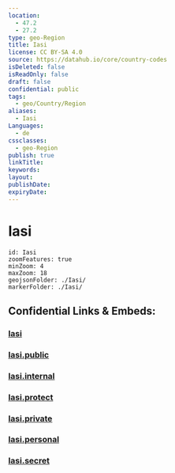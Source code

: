 ```yaml
---
location:
  - 47.2
  - 27.2
type: geo-Region
title: Iasi
license: CC BY-SA 4.0
source: https://datahub.io/core/country-codes
isDeleted: false
isReadOnly: false
draft: false
confidential: public
tags:
  - geo/Country/Region
aliases:
  - Iasi
Languages:
  - de
cssclasses:
  - geo-Region
publish: true
linkTitle:
keywords:
layout:
publishDate:
expiryDate:
---
```


# Iasi

```leaflet
id: Iasi
zoomFeatures: true 
minZoom: 4 
maxZoom: 18
geojsonFolder: ./Iasi/
markerFolder: ./Iasi/
```


## Confidential Links & Embeds: 

### [Iasi](/_Standards/Earth/Continent/Europe/Europe~East/Romania/Regions~Romania/Romania~Nord-Est/Iasi.md) 

### [Iasi.public](/_public/Earth/Continent/Europe/Europe~East/Romania/Regions~Romania/Romania~Nord-Est/Iasi.public.md) 

### [Iasi.internal](/_internal/Earth/Continent/Europe/Europe~East/Romania/Regions~Romania/Romania~Nord-Est/Iasi.internal.md) 

### [Iasi.protect](/_protect/Earth/Continent/Europe/Europe~East/Romania/Regions~Romania/Romania~Nord-Est/Iasi.protect.md) 

### [Iasi.private](/_private/Earth/Continent/Europe/Europe~East/Romania/Regions~Romania/Romania~Nord-Est/Iasi.private.md) 

### [Iasi.personal](/_personal/Earth/Continent/Europe/Europe~East/Romania/Regions~Romania/Romania~Nord-Est/Iasi.personal.md) 

### [Iasi.secret](/_secret/Earth/Continent/Europe/Europe~East/Romania/Regions~Romania/Romania~Nord-Est/Iasi.secret.md)

